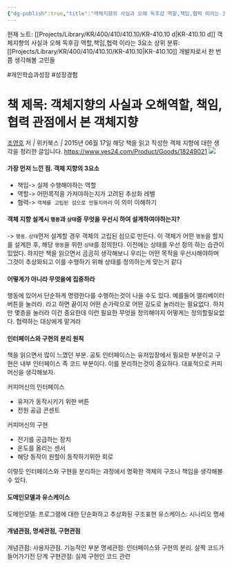 ```yaml
---
{"dg-publish":true,"title":"객체지향의 사실과 오해 독후감 역할,책임,협력 이라는 3요소","description":"객체지향의 사실과 오해역할, 책임, 협력 관점에서 본 객체지향라는 책을 읽은 뒤 객체 지향을 다시한 번 생각해본 것을 적은 독후감입니다. 특히 기본적인 역할,책임,협력이라는 3요소를 기반으로 객체는 고립된섬이 아니다라는 부분이 인상깊었습니다.","permalink":"/projects/library/kr/400/410/410-10/kr-410-10-d/","dgPassFrontmatter":true,"noteIcon":"0","created":"2024-12-19T20:22:09.031+09:00","updated":"2024-12-19T20:33:08.578+09:00"}
---
```


현재 노트: [[Projects/Library/KR/400/410/410.10/KR-410.10 d\|KR-410.10 d]] 객체지향의 사실과 오해 독후감 역할,책임,협력 이라는 3요소
상위 분류: [[Projects/Library/KR/400/410/410.10/KR-410.10\|KR-410.10]] 개발자로서 한 번쯤 생각해볼 고민들

#개인학습과성장 #성장경험 


# 책 제목: 객체지향의 사실과 오해역할, 책임, 협력 관점에서 본 객체지향

[조영호](https://www.yes24.com/Product/Search?domain=ALL&query=%25EC%25A1%25B0%25EC%2598%2581%25ED%2598%25B8&author=%ec%a1%b0%ec%98%81%ed%98%b8) 저 _|_ 위키북스 _|_ 2015년 06월 17일
해당 책을 읽고 작성한 객체 지향에 대한 생각을 정리한 글입니다.
https://www.yes24.com/Product/Goods/18249021
![](https://i.imgur.com/gCzDGVo.png)



#### 가장 먼저 느낀 점. 객체 지향의 3요소
- 책임-> 실제 수행해야하는 역할
- 역할-> 어떤목적을 가져야하는지가 고려된 추상화 레벨
- 협력-> `객체를 고립된 섬으로 만들지마라` 이 의미 이해하기


#### 객체 지향 설계시 `행동`과 `상태`중 무엇을 우선시 하여 설계하여야하는지?
-> `행동`. `상태`먼저 설계할 경우 객체의 고립된 섬으로 만든다. 이 객체가 어떤 `행동`을 할지를 설계한 후, 해당 `행동`을 위한 `상태`를 정의한다.
이전에는 상태를 우선 정의 하는 습관이 있었다. 하지만 책을 읽으면서 곰곰히 생각해보니 우리는 어떤 목적을 우선시해야하며 그것이 추상화되고 이를 수행하기 위해 상태를 정의하는게 맞는거 같다

#### 어떻게가 아니라 무엇을에 집중하라
행동에 있어서 단순하게 명령한다를 수행하는것이 나을 수도 있다. 예를들어 엘리베이터 버튼을 눌러라. 라고 하면 끝이지 어떤 손가락으로 어떤 강도로 눌러라는 필요없다. 하지만 몇층을 눌러라 이건 중요한데 이런 필요한 무엇을 정의해야지 어떻게는 정의할필요없다. 협력하는 대상에게 맡겨라


#### 인터페이스와 구현의 분리 원칙
책을 읽으면서 많이 느꼈던 부분. 공토 인터페이스는 유저입장에서 필요한 부분이고 구현은 내부 인터페이스 즉 코드 부분이다. 이를 분리하는것이 중요하다. 대표적으로 커피머신을 생각해보자. 

커피머신의 인터페이스
- 유저가 동작시키기 위한 버튼
- 전원 공급 콘센트

커피머신의 구현
- 전기를 공급하는 장치
- 온도를 올리는 센서
- 해당 동작이 원할이 동작하기위한 회로

이렇듯 인터페이스와 구현을 분리하는 과정에서 명확한 객체의 구조나 책임을 생각해볼 수 있다.

#### 도메인모델과 유스케이스
도메인모델: 프로그램에 대한 단순화하고 추상화된 구조표현
유스케이스: 시나리오 명세


#### 개념관점, 명세관점, 구현관점
개념관점: 사용자관점. 기능적인 부분
명세관점: 인터페이스와 구현의 분리. 살짝 코드가 들어가기전 단계
구현관점: 실제 구현인 코드 관련
